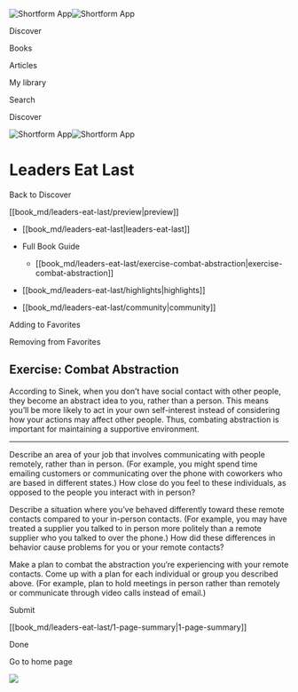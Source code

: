 ![Shortform App](/img/logo.36a2399e.svg)![Shortform App](/img/logo-dark.70c1b072.svg)

Discover

Books

Articles

My library

Search

Discover

![Shortform App](/img/logo.36a2399e.svg)![Shortform App](/img/logo-dark.70c1b072.svg)

# Leaders Eat Last

Back to Discover

[[book_md/leaders-eat-last/preview|preview]]

  * [[book_md/leaders-eat-last|leaders-eat-last]]
  * Full Book Guide

    * [[book_md/leaders-eat-last/exercise-combat-abstraction|exercise-combat-abstraction]]
  * [[book_md/leaders-eat-last/highlights|highlights]]
  * [[book_md/leaders-eat-last/community|community]]



Adding to Favorites 

Removing from Favorites 

## Exercise: Combat Abstraction

According to Sinek, when you don’t have social contact with other people, they become an abstract idea to you, rather than a person. This means you’ll be more likely to act in your own self-interest instead of considering how your actions may affect other people. Thus, combating abstraction is important for maintaining a supportive environment.

* * *

Describe an area of your job that involves communicating with people remotely, rather than in person. (For example, you might spend time emailing customers or communicating over the phone with coworkers who are based in different states.) How close do you feel to these individuals, as opposed to the people you interact with in person?

Describe a situation where you’ve behaved differently toward these remote contacts compared to your in-person contacts. (For example, you may have treated a supplier you talked to in person more politely than a remote supplier who you talked to over the phone.) How did these differences in behavior cause problems for you or your remote contacts?

Make a plan to combat the abstraction you’re experiencing with your remote contacts. Come up with a plan for each individual or group you described above. (For example, plan to hold meetings in person rather than remotely or communicate through video calls instead of email.)

Submit 

[[book_md/leaders-eat-last/1-page-summary|1-page-summary]]

Done

Go to home page 

![](https://bat.bing.com/action/0?ti=56018282&Ver=2&mid=3fb7dcdd-a3fb-4fa4-81c5-242959985ad6&sid=49fff5b0636c11eeb9c611038afc8668&vid=4a005010636c11ee80c703d4c4a7acd5&vids=0&msclkid=N&pi=0&lg=en-US&sw=800&sh=600&sc=24&nwd=1&tl=Shortform%20%7C%20Leaders%20Eat%20Last&p=https%3A%2F%2Fwww.shortform.com%2Fapp%2Fbook%2Fleaders-eat-last%2Fexercise-combat-abstraction&r=&lt=426&evt=pageLoad&sv=1&rn=385828)
